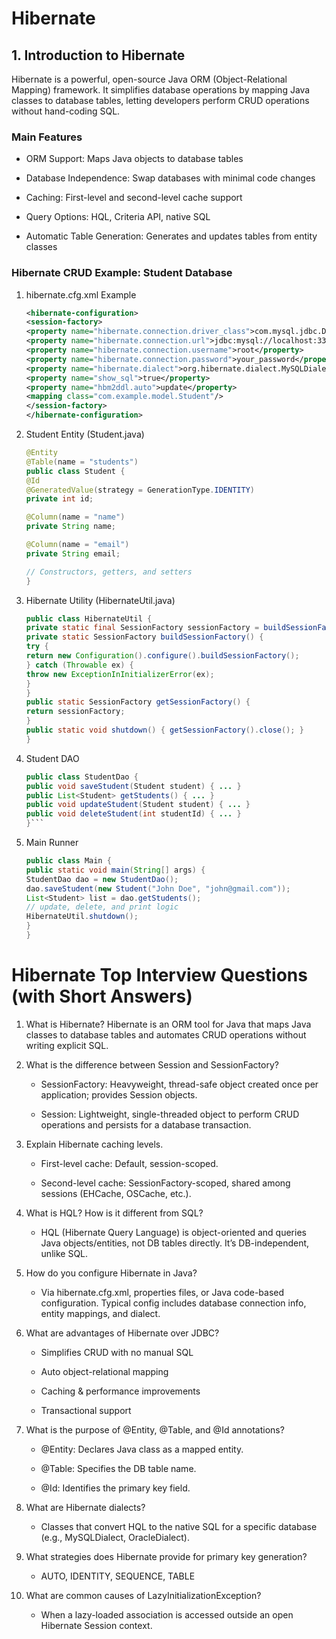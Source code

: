 # Hibernate
## 1. Introduction to Hibernate
Hibernate is a powerful, open-source Java ORM (Object-Relational Mapping) framework. It simplifies database operations by mapping Java classes to database tables, letting developers perform CRUD operations without hand-coding SQL.

### Main Features
- ORM Support: Maps Java objects to database tables

- Database Independence: Swap databases with minimal code changes

- Caching: First-level and second-level cache support

- Query Options: HQL, Criteria API, native SQL

- Automatic Table Generation: Generates and updates tables from entity classes

### Hibernate CRUD Example: Student Database
1. hibernate.cfg.xml Example
   ```xml
   <hibernate-configuration>
   <session-factory>
   <property name="hibernate.connection.driver_class">com.mysql.jdbc.Driver</property>
   <property name="hibernate.connection.url">jdbc:mysql://localhost:3306/student_db</property>
   <property name="hibernate.connection.username">root</property>
   <property name="hibernate.connection.password">your_password</property>
   <property name="hibernate.dialect">org.hibernate.dialect.MySQLDialect</property>
   <property name="show_sql">true</property>
   <property name="hbm2ddl.auto">update</property>
   <mapping class="com.example.model.Student"/>
   </session-factory>
   </hibernate-configuration>
   ```
2. Student Entity (Student.java)
   ```java
   @Entity
   @Table(name = "students")
   public class Student {
   @Id
   @GeneratedValue(strategy = GenerationType.IDENTITY)
   private int id;

   @Column(name = "name")
   private String name;

   @Column(name = "email")
   private String email;

   // Constructors, getters, and setters
   }
   ```
3. Hibernate Utility (HibernateUtil.java)
   ```java
   public class HibernateUtil {
   private static final SessionFactory sessionFactory = buildSessionFactory();
   private static SessionFactory buildSessionFactory() {
   try {
   return new Configuration().configure().buildSessionFactory();
   } catch (Throwable ex) {
   throw new ExceptionInInitializerError(ex);
   }
   }
   public static SessionFactory getSessionFactory() {
   return sessionFactory;
   }
   public static void shutdown() { getSessionFactory().close(); }
   }
   ```
4. Student DAO
   ```java
   public class StudentDao {
   public void saveStudent(Student student) { ... }
   public List<Student> getStudents() { ... }
   public void updateStudent(Student student) { ... }
   public void deleteStudent(int studentId) { ... }
   }```
5. Main Runner
   ```java
   public class Main {
   public static void main(String[] args) {
   StudentDao dao = new StudentDao();
   dao.saveStudent(new Student("John Doe", "john@gmail.com"));
   List<Student> list = dao.getStudents();
   // update, delete, and print logic
   HibernateUtil.shutdown();
   }
   }
   ```
   
# Hibernate Top Interview Questions (with Short Answers)
1. What is Hibernate?
   Hibernate is an ORM tool for Java that maps Java classes to database tables and automates CRUD operations without writing explicit SQL.

2. What is the difference between Session and SessionFactory?
   - SessionFactory: Heavyweight, thread-safe object created once per application; provides Session objects.

   - Session: Lightweight, single-threaded object to perform CRUD operations and persists for a database transaction.

3. Explain Hibernate caching levels.
   - First-level cache: Default, session-scoped.

    - Second-level cache: SessionFactory-scoped, shared among sessions (EHCache, OSCache, etc.).

4. What is HQL? How is it different from SQL?
   - HQL (Hibernate Query Language) is object-oriented and queries Java objects/entities, not DB tables directly. It’s DB-independent, unlike SQL.

5. How do you configure Hibernate in Java?
    -  Via hibernate.cfg.xml, properties files, or Java code-based configuration. Typical config includes database connection info, entity mappings, and dialect.

6. What are advantages of Hibernate over JDBC?
     - Simplifies CRUD with no manual SQL

    - Auto object-relational mapping

     - Caching & performance improvements

    - Transactional support

7. What is the purpose of @Entity, @Table, and @Id annotations?
   -  @Entity: Declares Java class as a mapped entity.

    - @Table: Specifies the DB table name.

    - @Id: Identifies the primary key field.

8. What are Hibernate dialects?
      - Classes that convert HQL to the native SQL for a specific database (e.g., MySQLDialect, OracleDialect).

9. What strategies does Hibernate provide for primary key generation?
      - AUTO, IDENTITY, SEQUENCE, TABLE

10. What are common causes of LazyInitializationException?
       - When a lazy-loaded association is accessed outside an open Hibernate Session context.
